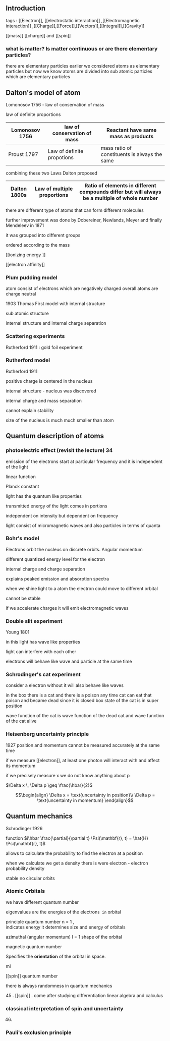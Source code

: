 
## Introduction



tags : [[Electron]], [[electrostatic interaction]] ,[[Electromagnetic interaction]] ,[[Charge]],[[Force]],[[Vectors]],[[Integral]],[[Gravity]]

[[mass]] [[charge]] and [[spin]] 


### what is matter? Is matter continuous or are there elementary particles?


there are elementary particles earlier we considered atoms as elementary particles but now we know atoms are divided into sub atomic particles which are elementary particles





## Dalton's model of atom 


Lomonosov 1756 - law of conservation of mass 

law of definite proportions



| Lomonosov 1756 | law of conservation of mass | Reactant have same mass as products           |
| -------------- | --------------------------- | --------------------------------------------- |
| Proust 1797    | Law of definite propotions  | mass ratio of constituents is always the same |

combining these two Laws Dalton proposed



| Dalton 1800s | Law of multiple proportions | Ratio of elements in different compounds differ but will always be a multiple of whole number |
| ------------ | --------------------------- | --------------------------------------------------------------------------------------------- |


there are different type of atoms that can form different molecules




further improvement was done by Dobereiner, Newlands, Meyer and finally Mendeleev in  1871


it was grouped into different groups

ordered according to the mass

[[ionizing energy ]] 

[[electron affinity]]


### Plum pudding model 


atom consist of electrons which are negatively charged
overall atoms are charge neutral

1903 Thomas First model with internal structure 

sub atomic structure

internal structure and internal charge separation


### Scattering experiments 


Rutherford 1911 : gold foil experiment


### Rutherford model



Rutherford 1911

positive charge is centered in the nucleus

internal structure - nucleus was discovered 

internal charge and mass separation

cannot explain stability

size of the nucleus is much much smaller than atom


## Quantum description of atoms



### photoelectric effect (revisit the lecture) 34

emission of the electrons start at particular frequency and it is independent of the light

linear function 

Planck constant

light has the quantum like properties

transmitted  energy of the light comes in portions

independent on intensity but dependent on frequency

light consist of micromagnetic waves and also particles in terms of quanta






### Bohr's model


Electrons orbit the nucleus on discrete orbits. Angular momentum 

different quantized energy level for the electron

internal charge and charge separation

explains peaked emission and absorption spectra

when we shine light to a atom the electron could move to different orbital

cannot be stable

if we accelerate charges it will emit electromagnetic waves 



### Double slit experiment


Young 1801

in this light has wave like properties

light can interfere with each other

electrons will behave like wave and particle at the same time


### Schrodinger's cat experiment



consider a electron without it will also behave like waves

in the box there is a cat and there is a poison any time cat can eat that poison and became dead since it is closed box state of the cat is in super position 

wave function of the cat is wave function of the dead cat and wave function of the cat alive



### Heisenberg uncertainty principle 


1927 position and momentum cannot be measured accurately at the same time

if we measure [[electron]], at least one photon will interact with and affect its momentum

if we precisely measure x  we do not know anything about p



$\Delta x \, \Delta p \geq \frac{\hbar}{2}$

$$\begin{align} \Delta x = \text{uncertainty in position}\\ 
\Delta p = \text{uncertainty in momentum} \end{align}$$


## Quantum mechanics



Schrodinger 1926

function
$i\hbar \frac{\partial}{\partial t} \Psi(\mathbf{r}, t) = \hat{H} \Psi(\mathbf{r}, t)$


allows to calculate the probability to find the electron at a position

when we calculate we get a density there is were electron - electron probability density

stable no circular orbits

### Atomic Orbitals


we have different quantum number

eigenvalues are the energies of the electron`s in` orbital 


principle quantum number
n = 1 ,  
indicates energy
it determines size and energy of orbitals

azimuthal (angular momentum)
l = 1
shape of the orbital


magnetic quantum number

Specifies the **orientation** of the orbital in space.
    

ml


[[spin]] quantum number


there is always randomness in quantum mechanics

45 .  [[spin]] .  come after studying differentiation linear algebra and calculus


### classical interpretation of spin and uncertainty

46.


### Pauli's exclusion principle


















